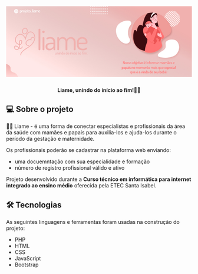 <h1 align="center">
    <img alt="Liame" title="#Liame" src="Liame/assets/img/banner.jpg" />
</h1>

<h4 align="center"> 
	Liame, unindo do início ao fim!🤱🏻
</h4>

## 💻 Sobre o projeto

👶🏼 Liame - é uma forma de conectar especialistas e profissionais da área da saúde com mamães e papais para auxilia-los e ajuda-los durante o período da gestação e maternidade.

Os profissionais poderão se cadastrar na plataforma web enviando:
- uma docuemntação com sua especialidade e formação
- número de registro profissional válido e ativo

Projeto desenvolvido durante a **Curso técnico em informática para internet integrado ao ensino médio** oferecida pela ETEC Santa Isabel.


## 🛠 Tecnologias

As seguintes linguagens e ferramentas foram usadas na construção do projeto:

- PHP
- HTML
- CSS
- JavaScript
- Bootstrap
